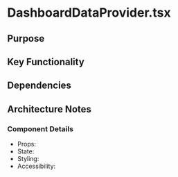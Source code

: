 # DashboardDataProvider.tsx

## Purpose

## Key Functionality

## Dependencies

## Architecture Notes

### Component Details
- Props: 
- State: 
- Styling: 
- Accessibility: 
